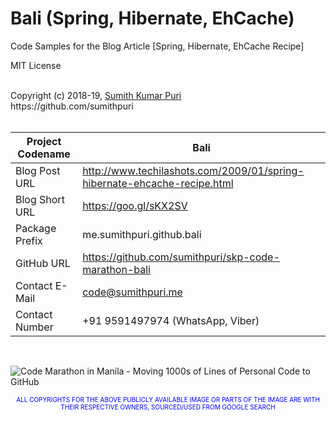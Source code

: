 # Bali (Spring, Hibernate, EhCache)
Code Samples for the Blog Article [Spring, Hibernate, EhCache Recipe] 
<br>

MIT License

<br>
Copyright (c) 2018-19, <a href="https://www.cakeresume.com/sumith-kumar-puri">Sumith Kumar Puri</a><br>
https://github.com/sumithpuri 


<br>
<br>

	
|Project Codename|Bali|
|--|--|
| Blog Post URL | http://www.techilashots.com/2009/01/spring-hibernate-ehcache-recipe.html |
|Blog Short URL	|https://goo.gl/sKX2SV |
|Package Prefix|me.sumithpuri.github.bali |
|GitHub URL|https://github.com/sumithpuri/skp-code-marathon-bali |
|Contact E-Mail  |code@sumithpuri.me|
|Contact Number|+91 9591497974 (WhatsApp, Viber)|

<br>


![Code Marathon in Manila - Moving 1000s of Lines of Personal Code to GitHub](https://docs.google.com/uc?id=1095FgVbFr8baa5vKiYc8LswMQXEVVg1D)
		    	

 <p align='center'><span style="font-size: 10px; color:blue">ALL COPYRIGHTS FOR THE ABOVE PUBLICLY AVAILABLE IMAGE OR PARTS OF THE IMAGE ARE WITH THEIR RESPECTIVE OWNERS, SOURCED/USED FROM GOOGLE SEARCH</span></p>

 		 




	  

  



